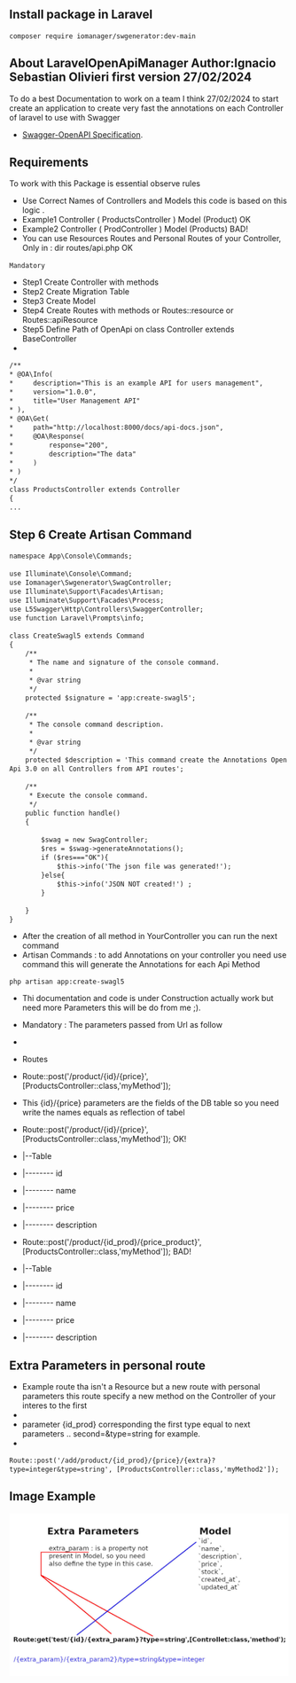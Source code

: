 ## Install package in Laravel 
````
composer require iomanager/swgenerator:dev-main
````
## About LaravelOpenApiManager Author:Ignacio Sebastian Olivieri first version  27/02/2024

To do a best Documentation to work on a team I think 27/02/2024 to start create an application to create very fast the annotations on each Controller of laravel to use with Swagger

- [Swagger-OpenAPI Specification](https://swagger.io/docs/specification/about/).

## Requirements

To work with this Package is essential observe rules 

- Use Correct Names of Controllers and Models this code is based on this logic . 
- Example1 Controller ( ProductsController ) Model (Product) OK
- Example2 Controller ( ProdController ) Model (Products) BAD! 
- You can use Resources Routes and Personal Routes of your Controller, Only in : dir routes/api.php OK

`` Mandatory ``
- Step1 Create Controller with methods
- Step2 Create Migration Table 
- Step3 Create Model 
- Step4 Create Routes with methods or Routes::resource or Routes::apiResource 
- Step5 Define Path of OpenApi on class Controller extends BaseController
- 
````
/**
* @OA\Info(
*     description="This is an example API for users management",
*     version="1.0.0",
*     title="User Management API"
* ),
* @OA\Get(
*     path="http://localhost:8000/docs/api-docs.json",
*     @OA\Response(
*         response="200",
*         description="The data"
*     )
* )
*/
class ProductsController extends Controller
{
...
````
## Step 6 Create Artisan Command
````
namespace App\Console\Commands;

use Illuminate\Console\Command;
use Iomanager\Swgenerator\SwagController;
use Illuminate\Support\Facades\Artisan;
use Illuminate\Support\Facades\Process;
use L5Swagger\Http\Controllers\SwaggerController;
use function Laravel\Prompts\info;

class CreateSwagl5 extends Command
{
    /**
     * The name and signature of the console command.
     *
     * @var string
     */
    protected $signature = 'app:create-swagl5';

    /**
     * The console command description.
     *
     * @var string
     */
    protected $description = 'This command create the Annotations Open Api 3.0 on all Controllers from API routes';

    /**
     * Execute the console command.
     */
    public function handle()
    {

        $swag = new SwagController;
        $res = $swag->generateAnnotations();
        if ($res==="OK"){
            $this->info('The json file was generated!');
        }else{
            $this->info('JSON NOT created!') ;
        }

    }
}
````
- After the creation of all method in YourController you can run the next command 
- Artisan Commands : to add Annotations on your controller you need use command this will generate the Annotations for each Api Method
````
php artisan app:create-swagl5
````
- Thi documentation and code is under Construction actually work but need more Parameters this will be do from me ;).
- Mandatory : The parameters passed from Url as follow 
- 
- Routes
- Route::post('/product/{id}/{price}', [ProductsController::class,'myMethod']);
- This {id}/{price} parameters are the fields of the DB table so you need write the names equals as reflection of tabel


- Route::post('/product/{id}/{price}', [ProductsController::class,'myMethod']);  OK!
- |--Table 
- |-------- id
- |-------- name
- |-------- price
- |-------- description

- Route::post('/product/{id_prod}/{price_product}', [ProductsController::class,'myMethod']);  BAD!
- |--Table
- |-------- id
- |-------- name
- |-------- price
- |-------- description

## Extra Parameters in personal route
- Example route tha isn't a Resource but a new route with personal parameters this route specify a new method on the Controller of your interes to the first 
- 
- parameter {id_prod} corresponding the first type equal to next parameters .. second=&type=string for example. 
-  
```` 
Route::post('/add/product/{id_prod}/{price}/{extra}?type=integer&type=string', [ProductsController::class,'myMethod2']);
````
## Image Example

![alt text](https://github.com/ignades/IoManager/blob/main/Types.jpg?raw=true)

